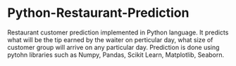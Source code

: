# Python-Restaurant-Prediction
Restaurant customer prediction implemented in Python language. It predicts what will be the tip earned by the waiter on perticular day, what size of customer group will arrive on any particular day. Prediction is done using pytohn libraries such as Numpy, Pandas, Scikit Learn, Matplotlib, Seaborn.
